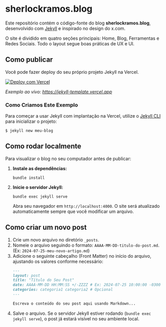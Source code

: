 # sherlockramos.blog

Este repositório contém o código-fonte do blog **sherlockramos.blog**, desenvolvido com [Jekyll](https://jekyllrb.com/) e inspirado no design do x.com.

O site é dividido em quatro seções principais: Home, Blog, Ferramentas e Redes Sociais. Todo o layout segue boas práticas de UX e UI.

## Como publicar

Você pode fazer deploy do seu próprio projeto Jekyll na Vercel.

[![Deploy com Vercel](https://vercel.com/button)](https://vercel.com/new/clone?repository-url=https://github.com/vercel/vercel/tree/main/examples/jekyll&template=jekyll)

_Exemplo ao vivo: https://jekyll-template.vercel.app_

### Como Criamos Este Exemplo

Para começar a usar Jekyll com implantação na Vercel, utilize o [Jekyll CLI](https://jekyllrb.com/docs/usage/) para inicializar o projeto:

```shell
$ jekyll new meu-blog
```

## Como rodar localmente

Para visualizar o blog no seu computador antes de publicar:

1.  **Instale as dependências:**
    ```shell
    bundle install
    ```
2.  **Inicie o servidor Jekyll:**
    ```shell
    bundle exec jekyll serve
    ```
    Abra seu navegador em `http://localhost:4000`. O site será atualizado automaticamente sempre que você modificar um arquivo.

## Como criar um novo post

1.  Crie um novo arquivo no diretório `_posts`.
2.  Nomeie o arquivo seguindo o formato: `AAAA-MM-DD-titulo-do-post.md`. (Ex: `2024-07-25-meu-novo-artigo.md`)
3.  Adicione o seguinte cabeçalho (Front Matter) no início do arquivo, ajustando os valores conforme necessário:
    ```markdown
    ---
    layout: post
    title: "Título do Seu Post"
    date: AAAA-MM-DD HH:MM:SS +/-ZZZZ # Ex: 2024-07-25 10:00:00 -0300
    categories: categoria1 categoria2 # Opcional
    ---

    Escreva o conteúdo do seu post aqui usando Markdown...
    ```
4.  Salve o arquivo. Se o servidor Jekyll estiver rodando (`bundle exec jekyll serve`), o post já estará visível no seu ambiente local.
